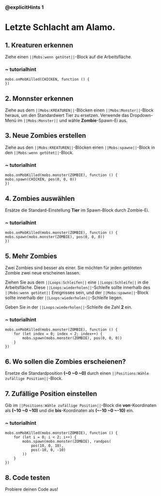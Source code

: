 ### @explicitHints 1

# Letzte Schlacht am Alamo. 

## 1. Kreaturen erkennen
Ziehe einen ``||Mobs:wenn getötet||``-Block auf die Arbeitsfläche.

### ~ tutorialhint
```blocks
mobs.onMobKilled(CHICKEN, function () {
})
```

## 2. Monnster erkennen
Ziehe aus dem ``||Mobs:KREATUREN||``-Blöcken einen ``||Mobs:Monster||``-Block heraus, um den Standardwert Tier zu ersetzen. Verwende das Dropdown-Menü im ``||Mobs:Monster||`` und wähle **Zombie**-Spawn-Ei aus.

## 3. Neue Zombies erstellen 
Ziehe aus den ``||Mobs:KREATUREN||``-Blöcken einen ``||Mobs:spawne||``-Block in den ``||Mobs:wenn getötet||``-Block.

### ~ tutorialhint
```blocks
mobs.onMobKilled(mobs.monster(ZOMBIE), function () {
mobs.spawn(CHICKEN, pos(0, 0, 0))
})
```

## 4. Zombies auswählen
Ersätze die Standard-Einstellung **Tier** im Spawn-Block durch Zombie-Ei.

### ~ tutorialhint
```blocks
mobs.onMobKilled(mobs.monster(ZOMBIE), function () {
mobs.spawn(mobs.monster(ZOMBIE), pos(0, 0, 0))
})
```

## 5. Mehr Zombies
Zwei Zombies sind besser als einer. Sie möchten für jeden getöteten Zombie zwei neue erscheinen lassen. 

Ziehen Sie aus dem ``||Loops:Schleifen||`` eine ``||Loops:Schleife||`` in die Arbeitsfläche. Diese ``||Loops:wiederholen||``-Schleife sollte innerhalb des ``||Mobs:wenn getötet||`` Ereignisses sein, und der ``||Mobs:spawne||``-Block sollte innerhalb der ``||Loops:wiederholen||``-Schleife liegen.

Geben Sie in der ``||Loops:wiederholen||``-Schleife die Zahl **2** ein.

### ~ tutorialhint
```blocks
mobs.onMobKilled(mobs.monster(ZOMBIE), function () {
    for (let index = 0; index < 2; index++) {
        mobs.spawn(mobs.monster(ZOMBIE), pos(0, 0, 0))
    }
})
```

## 6. Wo sollen die Zombies erscheienen? 
Ersetze die Standardposition **(~0 ~0 ~0)** durch einen ``||Positions:Wähle zufällige Position||``-Block.

## 7. Zufällige Position einstellen
Gib im ``||Positions:Wähle zufällige Position||``-Block die **von**-Koordinaten als **(~10 ~0 ~10)** und die **bis**-Koordinaten als **(~-10 ~0 ~-10)** ein.

### ~ tutorialhint
```blocks
mobs.onMobKilled(mobs.monster(ZOMBIE), function () {
    for (let i = 0; i < 2; i++) {
        mobs.spawn(mobs.monster(ZOMBIE), randpos(
            pos(10, 0, 10),
            pos(-10, 0, -10)
        ))
    }
})
```

## 8. Code testen

Probiere deinen Code aus!
